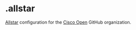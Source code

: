 # .allstar

[Allstar](https://github.com/ossf/allstar) configuration for the
[Cisco Open](https://github.com/cisco-open) GitHub organization.
